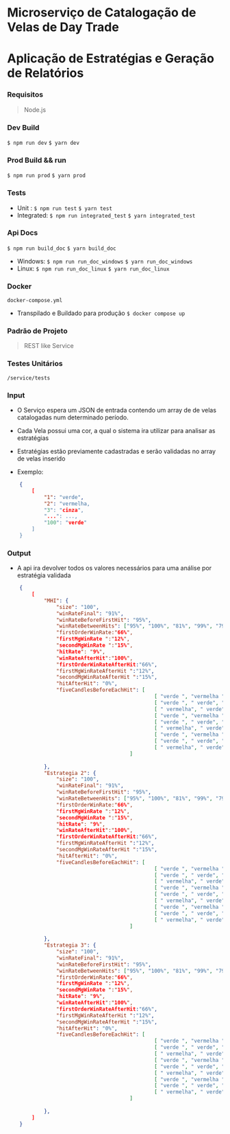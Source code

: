 # Microserviço de Catalogação de Velas de Day Trade
# Aplicação de Estratégias e Geração de Relatórios 

### Requisitos

> Node.js

### Dev Build 
`$ npm run dev`
`$ yarn dev`


### Prod Build && run

`$ npm run prod`
`$ yarn prod`

### Tests 
- Unit : `$ npm run test` `$ yarn test`
- Integrated: `$ npm run integrated_test` `$ yarn integrated_test`

### Api Docs 
`$ npm run build_doc`
`$ yarn build_doc`

- Windows: ``$ npm run run_doc_windows`` ``$ yarn run_doc_windows``
- Linux: ``$ npm run run_doc_linux`` ``$ yarn run_doc_linux``

### Docker 

`docker-compose.yml` 
- Transpilado e Buildado para produção 
` $ docker compose up `


### Padrão de Projeto 

> REST like Service 

### Testes Unitários 

``` /service/tests  ```


### Input 

- O Serviço espera um JSON de entrada contendo um array de de velas catalogadas num determinado período. 
- Cada Vela possui uma cor, a qual o sistema ira utilizar para analisar as estratégias 
- Estratégias estão previamente cadastradas e serão validadas no array de velas inserido

- Exemplo: 
```json
    {
        [
            "1": "verde",
            "2": "vermelha,
            "3": "cinza",
            "...": ...,
            "100": "verde"
        ]
    } 
```
### Output 

- A api ira devolver todos os valores necessários para uma análise por estratégia validada

```json 
    {
        [
            "MHI": {
                "size": "100", 
                "winRateFinal": "91%", 
                "winRateBeforeFirstHit": "95%",
                "winRateBetweenHits": ["95%", "100%", "81%", "99%", "79%", "91%", "91%", "90%" ],
                "firstOrderWinRate:"66%",
                "firstMgWinRate ":"12%",
                "secondMgWinRate ":"15%",
                "hitRate": "9%",
                "winRateAfterHit":"100%",
                "firstOrderWinRateAfterHit:"66%",
                "firstMgWinRateAfterHit ":"12%",
                "secondMgWinRateAfterHit ":"15%",
                "hitAfterHit": "0%",
                "fiveCandlesBeforeEachHit": [
                                                [ "verde ", "vermelha ", "verde ", "verde", "verde " ],
                                                [ "verde ", " verde", " vermelha", " vermelha", "vermelha " ],
                                                [ " vermelha", " verde", " vermelha", " vermelha", " vermelha" ],
                                                [ "verde ", "vermelha ", "verde ", "verde", "verde " ],
                                                [ "verde ", " verde", " vermelha", " vermelha", "vermelha " ],
                                                [ " vermelha", " verde", " vermelha", " vermelha", " vermelha" ],
                                                [ "verde ", "vermelha ", "verde ", "verde", "verde " ],
                                                [ "verde ", " verde", " vermelha", " vermelha", "vermelha " ],
                                                [ " vermelha", " verde", " vermelha", " vermelha", " vermelha" ]
                                        ] 
                
            },
            "Estrategia 2": {
                "size": "100", 
                "winRateFinal": "91%", 
                "winRateBeforeFirstHit": "95%",
                "winRateBetweenHits": ["95%", "100%", "81%", "99%", "79%", "91%", "91%", "90%" ], 
                "firstOrderWinRate:"66%",
                "firstMgWinRate ":"12%",
                "secondMgWinRate ":"15%",
                "hitRate": "9%",
                "winRateAfterHit":"100%",
                "firstOrderWinRateAfterHit:"66%",
                "firstMgWinRateAfterHit ":"12%",
                "secondMgWinRateAfterHit ":"15%",
                "hitAfterHit": "0%",
                "fiveCandlesBeforeEachHit": [
                                                [ "verde ", "vermelha ", "verde ", "verde", "verde " ],
                                                [ "verde ", " verde", " vermelha", " vermelha", "vermelha " ],
                                                [ " vermelha", " verde", " vermelha", " vermelha", " vermelha" ],
                                                [ "verde ", "vermelha ", "verde ", "verde", "verde " ],
                                                [ "verde ", " verde", " vermelha", " vermelha", "vermelha " ],
                                                [ " vermelha", " verde", " vermelha", " vermelha", " vermelha" ],
                                                [ "verde ", "vermelha ", "verde ", "verde", "verde " ],
                                                [ "verde ", " verde", " vermelha", " vermelha", "vermelha " ],
                                                [ " vermelha", " verde", " vermelha", " vermelha", " vermelha" ]
                                        ] 
                
            },
            "Estrategia 3": {
                "size": "100",
                "winRateFinal": "91%",
                "winRateBeforeFirstHit": "95%",
                "winRateBetweenHits": ["95%", "100%", "81%", "99%", "79%", "91%", "91%", "90%" ],
                "firstOrderWinRate:"66%",
                "firstMgWinRate ":"12%",
                "secondMgWinRate ":"15%",
                "hitRate": "9%",
                "winRateAfterHit":"100%",
                "firstOrderWinRateAfterHit:"66%",
                "firstMgWinRateAfterHit ":"12%",
                "secondMgWinRateAfterHit ":"15%",
                "hitAfterHit": "0%",
                "fiveCandlesBeforeEachHit": [
                                                [ "verde ", "vermelha ", "verde ", "verde", "verde " ],
                                                [ "verde ", " verde", " vermelha", " vermelha", "vermelha " ],
                                                [ " vermelha", " verde", " vermelha", " vermelha", " vermelha" ],
                                                [ "verde ", "vermelha ", "verde ", "verde", "verde " ],
                                                [ "verde ", " verde", " vermelha", " vermelha", "vermelha " ],
                                                [ " vermelha", " verde", " vermelha", " vermelha", " vermelha" ],
                                                [ "verde ", "vermelha ", "verde ", "verde", "verde " ],
                                                [ "verde ", " verde", " vermelha", " vermelha", "vermelha " ],
                                                [ " vermelha", " verde", " vermelha", " vermelha", " vermelha" ]
                                        ] 
                
            },
        ]
    } 
```




